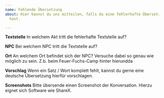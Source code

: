 ```yaml
---
name: Fehlende Übersetzung
about: Hier kannst du uns mitteilen, falls du eine fehlerhafte Übersetzung gefunden
  hast.

---
```


**Textstelle**
In welchem Akt tritt die fehlerhafte Textstelle auf?

**NPC**
Bei welchem NPC tritt die Textstelle auf?

**Ort**
An welchem Ort befindet sich der NPC? Versuche dabei so genau wie möglich zu sein.
Z.b. beim Feuer-Fuchs-Camp hinter hierundda

**Vorschlag**
Wenn ein Satz / Wort komplett fehlt, kannst du gerne eine deutsche Übersetzung hierfür vorschlagen.

**Screenshots**
Bitte übersende einen Screenshot der Konversation.
Hierzu eignet sich Software wie ShareX.

